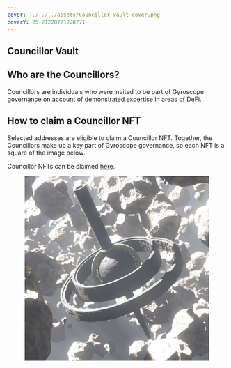 ```yaml
---
cover: ../../../assets/Councillor vault cover.png
coverY: 25.21228771228771
---
```


## Councillor Vault

## Who are the Councillors?

Councillors are individuals who were invited to be part of Gyroscope governance on account of demonstrated expertise in areas of DeFi.&#x20;

## How to claim a Councillor NFT

Selected addresses are eligible to claim a Councillor NFT. Together, the Councillors make up a key part of Gyroscope governance, so each NFT is a square of the image below.

Councillor NFTs can be claimed [here](https://gov.gyro.finance/vaults/).

<figure><img src="../../../assets/Gov NFT Website Size.png" alt=""><figcaption></figcaption></figure>
